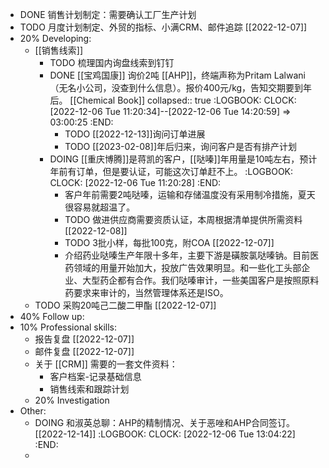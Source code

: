 - DONE 销售计划制定：需要确认工厂生产计划
- TODO 月度计划制定、外贸的指标、小满CRM、邮件追踪 [[2022-12-07]]
- 20% Developing:
	- [[销售线索]]
		- TODO 梳理国内询盘线索到钉钉
		- DONE [[宝鸡国康]] 询价2吨 [[AHP]]，终端声称为Pritam Lalwani（无名小公司，没查到什么信息）。报价400元/kg，告知交期要到年后。 [[Chemical Book]] 
		  collapsed:: true
		  :LOGBOOK:
		  CLOCK: [2022-12-06 Tue 11:20:34]--[2022-12-06 Tue 14:20:59] =>  03:00:25
		  :END:
			- TODO [[2022-12-13]]询问订单进展
			- TODO [[2023-02-08]]年后归来，询问客户是否有排产计划
		- DOING [[重庆博腾]]是蒋凯的客户，[[哒嗪]]年用量是10吨左右，预计年前有订单，但是要认证，可能这次订单赶不上。
		  :LOGBOOK:
		  CLOCK: [2022-12-06 Tue 11:20:28]
		  :END:
			- 客户年前需要2吨哒嗪，运输和存储温度没有采用制冷措施，夏天很容易就超温了。
			- TODO 做进供应商需要资质认证，本周根据清单提供所需资料 [[2022-12-08]]
			- TODO 3批小样，每批100克，附COA [[2022-12-07]]
			- 介绍药业哒嗪生产年限十多年，主要下游是磺胺氯哒嗪钠。目前医药领域的用量开始加大，投放广告效果明显。和一些化工头部企业、大型药企都有合作。我们哒嗪审计，一些美国客户是按照原料药要求来审计的，当然管理体系还是ISO。
	- TODO 采购20吨己二酸二甲酯 [[2022-12-07]]
- 40% Follow up:
- 10% Professional skills:
	- 报告复盘 [[2022-12-07]]
	- 邮件复盘 [[2022-12-07]]
	- 关于 [[CRM]] 需要的一套文件资料：
		- 客户档案-记录基础信息
		- 销售线索和跟踪计划
	- 20% Investigation
- Other:
	- DOING 和淑英总聊：AHP的精制情况、关于恶唑和AHP合同签订。 [[2022-12-14]]
	  :LOGBOOK:
	  CLOCK: [2022-12-06 Tue 13:04:22]
	  :END:
	-